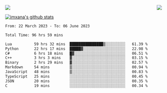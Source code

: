 <p>
  <a href="https://count.getloli.com/"><img src="https://count.getloli.com/get/@xana.readme?theme=moebooru-h"></a>
  <img src="https://weather-icon.journeyad.repl.co/@hangzhou?v=1" align="right">
</p>


<a href="https://github.com/imxana"><img align="center" src="https://github-readme-stats.vercel.app/api?username=imxana&show_icons=true&include_all_commits=true&hide_border=tru&custom_title=imxana%27s%20Github%20Stats" alt="imxana's github stats" /></a> 

<!--START_SECTION:waka-->

```txt
From: 22 March 2023 - To: 06 June 2023

Total Time: 96 hrs 59 mins

Lua          59 hrs 32 mins  ███████████████▒░░░░░░░░░   61.39 %
Python       22 hrs 17 mins  █████▓░░░░░░░░░░░░░░░░░░░   22.98 %
C#           6 hrs 18 mins   █▓░░░░░░░░░░░░░░░░░░░░░░░   06.51 %
C++          3 hrs 3 mins    ▓░░░░░░░░░░░░░░░░░░░░░░░░   03.15 %
Binary       2 hrs 29 mins   ▓░░░░░░░░░░░░░░░░░░░░░░░░   02.57 %
Markdown     54 mins         ▒░░░░░░░░░░░░░░░░░░░░░░░░   00.94 %
JavaScript   48 mins         ▒░░░░░░░░░░░░░░░░░░░░░░░░   00.83 %
TypeScript   25 mins         ░░░░░░░░░░░░░░░░░░░░░░░░░   00.45 %
JSON         20 mins         ░░░░░░░░░░░░░░░░░░░░░░░░░   00.35 %
C            19 mins         ░░░░░░░░░░░░░░░░░░░░░░░░░   00.34 %
```

<!--END_SECTION:waka-->
